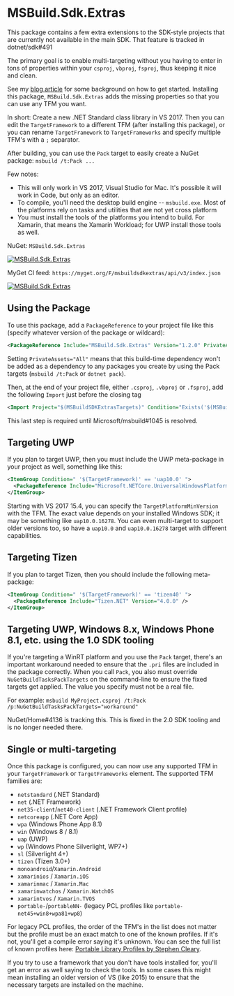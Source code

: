 # MSBuild.Sdk.Extras

This package contains a few extra extensions to the SDK-style projects that are currently not available
in the main SDK. That feature is tracked in dotnet/sdk#491

The primary goal is to enable multi-targeting without you having to enter in tons of properties within your
`csproj`, `vbproj`, `fsproj`, thus keeping it nice and clean.

See my [blog article](https://oren.codes/2017/01/04/multi-targeting-the-world-a-single-project-to-rule-them-all/) for some background on how to get started. Installing
this package, `MSBuild.Sdk.Extras` adds the missing properties so that you can use any TFM you want.

In short: Create a new .NET Standard class library in VS 2017. Then you can edit the `TargetFramework` to a different TFM (after installing this package), or you can rename `TargetFramework` to `TargetFrameworks` and specify multiple TFM's with a `;` separator.

After building, you can use the `Pack` target to easily create a NuGet package: `msbuild /t:Pack ...`

Few notes:

- This will only work in VS 2017, Visual Studio for Mac. It's possible it will work in Code, but only as an editor.
- To compile, you'll need the desktop build engine -- `msbuild.exe`. Most of the platforms rely on tasks and utilities that are not yet cross platform
- You must install the tools of the platforms you intend to build. For Xamarin, that means the Xamarin Workload; for UWP install those tools as well.

NuGet: `MSBuild.Sdk.Extras`

[![MSBuild.Sdk.Extras](https://img.shields.io/nuget/v/MSBuild.Sdk.Extras.svg)](https://nuget.org/packages/MSBuild.Sdk.Extras)

MyGet CI feed: `https://myget.org/F/msbuildsdkextras/api/v3/index.json`

[![MSBuild.Sdk.Extras](https://img.shields.io/myget/msbuildsdkextras/v/MSBuild.Sdk.Extras.svg)](https://myget.org/gallery/msbuildsdkextras)

## Using the Package

To use this package, add a `PackageReference` to your project file like this (specify whatever version of the package or wildcard):

``` xml
<PackageReference Include="MSBuild.Sdk.Extras" Version="1.2.0" PrivateAssets="All" />
```

Setting `PrivateAssets="All"` means that this build-time dependency won't be added as a dependency to any packages you create by
using the Pack targets (`msbuild /t:Pack` or `dotnet pack`).

Then, at the end of your project file, either `.csproj`, `.vbproj` or `.fsproj`, add the following `Import` just before the closing tag

``` xml
<Import Project="$(MSBuildSDKExtrasTargets)" Condition="Exists('$(MSBuildSDKExtrasTargets)')" />
```

This last step is required until Microsoft/msbuild#1045 is resolved.

## Targeting UWP

If you plan to target UWP, then you must include the UWP meta-package in your project as well, something like this:

``` xml
<ItemGroup Condition=" '$(TargetFramework)' == 'uap10.0' ">
  <PackageReference Include="Microsoft.NETCore.UniversalWindowsPlatform " Version="5.4.0" />
</ItemGroup>
```

Starting with VS 2017 15.4, you can specify the `TargetPlatformMinVersion` with the TFM. The exact value depends on your installed Windows SDK; it may be something like `uap10.0.16278`. You can even multi-target to support older versions too, so have a `uap10.0` and `uap10.0.16278` target with different capabilities.

## Targeting Tizen

If you plan to target Tizen, then you should include the following meta-package:

```xml
<ItemGroup Condition=" '$(TargetFramework)' == 'tizen40' ">
  <PackageReference Include="Tizen.NET" Version="4.0.0" />
</ItemGroup>
```

## Targeting UWP, Windows 8.x, Windows Phone 8.1, etc. using the 1.0 SDK tooling

If you're targeting a WinRT platform and you use the `Pack` target, there's an important workaround needed to ensure
that the `.pri` files are included in the package correctly. When you call `Pack`, you also must override `NuGetBuildTasksPackTargets` on the command-line
to ensure the fixed targets get applied. The value you specify must not be a real file.

For example: `msbuild MyProject.csproj /t:Pack /p:NuGetBuildTasksPackTargets="workaround"`

NuGet/Home#4136 is tracking this. This is fixed in the 2.0 SDK tooling and is no longer needed there.

## Single or multi-targeting

Once this package is configured, you can now use any supported TFM in your `TargetFramework` or `TargetFrameworks` element. The supported TFM families are:

- `netstandard` (.NET Standard)
- `net` (.NET Framework)
- `net35-client`/`net40-client` (.NET Framework Client profile)
- `netcoreapp` (.NET Core App)
- `wpa` (Windows Phone App 8.1)
- `win` (Windows 8 / 8.1)
- `uap` (UWP)
- `wp` (Windows Phone Silverlight, WP7+)
- `sl` (Silverlight 4+)
- `tizen` (Tizen 3.0+)
- `monoandroid`/`Xamarin.Android`
- `xamarinios` / `Xamarin.iOS`
- `xamarinmac` / `Xamarin.Mac`
- `xamarinwatchos` / `Xamarin.WatchOS`
- `xamarintvos` / `Xamarin.TVOS`
- `portable-`/`portableNN-` (legacy PCL profiles like `portable-net45+win8+wpa81+wp8`)

 For legacy PCL profiles, the order of the TFM's in the list does not matter but the profile must be an exact match
 to one of the known profiles. If it's not, you'll get a compile error saying it's unknown. You can see the full
 list of known profiles here: [Portable Library Profiles by Stephen Cleary](https://portablelibraryprofiles.stephencleary.com/).

 If you try to use a framework that you don't have tools installed for, you'll get an error as well saying to check the tools. In some cases
 this might mean installing an older version of VS (like 2015) to ensure that the necessary targets are installed on the machine.
